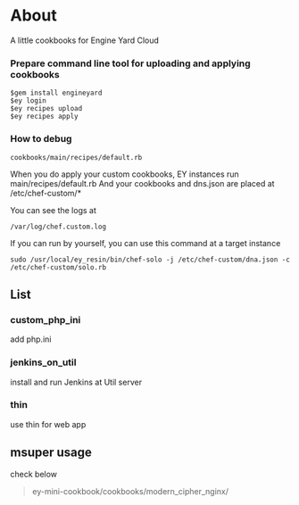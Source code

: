 About
=======

A little cookbooks for Engine Yard Cloud


### Prepare command line tool for uploading and applying cookbooks

```
$gem install engineyard
$ey login
$ey recipes upload
$ey recipes apply 
```

### How to debug

```
cookbooks/main/recipes/default.rb
```

When you do apply your custom cookbooks, EY instances run main/recipes/default.rb
And your cookbooks and dns.json are placed at /etc/chef-custom/*

You can see the logs at

```
/var/log/chef.custom.log
```

If you can run by yourself, you can use this command at a target instance

```
sudo /usr/local/ey_resin/bin/chef-solo -j /etc/chef-custom/dna.json -c /etc/chef-custom/solo.rb
```


List
--------

### custom_php_ini

add php.ini

### jenkins_on_util

install and run Jenkins at Util server

### thin

use thin for web app

msuper usage
--------------
check below
> ey-mini-cookbook/cookbooks/modern_cipher_nginx/
